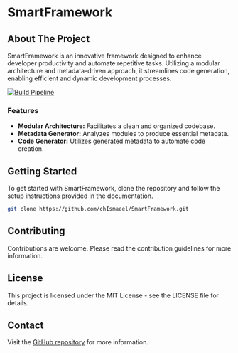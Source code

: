 # SmartFramework

## About The Project
SmartFramework is an innovative framework designed to enhance developer productivity and automate repetitive tasks. Utilizing a modular architecture and metadata-driven approach, it streamlines code generation, enabling efficient and dynamic development processes.

[![Build Pipeline](https://github.com/chIsmaeel/SmartFramework/actions/workflows/BuildPipeline.yml/badge.svg)](https://github.com/chIsmaeel/SmartFramework/actions/workflows/BuildPipeline.yml)

### Features
- **Modular Architecture:** Facilitates a clean and organized codebase.
- **Metadata Generator:** Analyzes modules to produce essential metadata.
- **Code Generator:** Utilizes generated metadata to automate code creation.

## Getting Started
To get started with SmartFramework, clone the repository and follow the setup instructions provided in the documentation.

```bash
git clone https://github.com/chIsmaeel/SmartFramework.git
```

## Contributing
Contributions are welcome. Please read the contribution guidelines for more information.

## License
This project is licensed under the MIT License - see the LICENSE file for details.

## Contact
Visit the [GitHub repository](https://github.com/chIsmaeel/SmartFramework) for more information.

